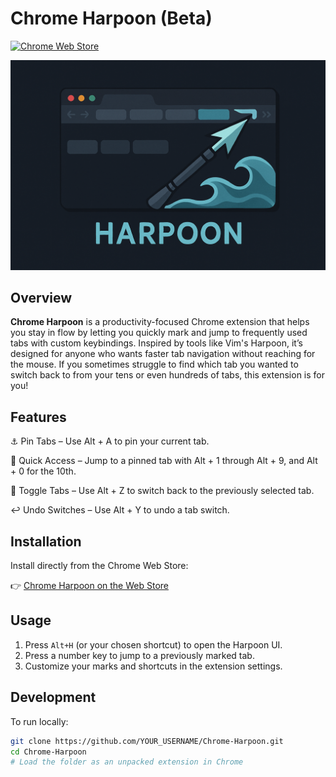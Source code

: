 # Chrome Harpoon (Beta)

[![Chrome Web Store](https://img.shields.io/chrome-web-store/v/kjcljpflpbjllhimbmikkcdpfdahbiho?style=flat-square)](https://chromewebstore.google.com/detail/web-harpoon/kjcljpflpbjllhimbmikkcdpfdahbiho?authuser=0&hl=en)

<!-- Banner Image -->
![Banner](./assets/banner.png) <!-- Replace with your actual image path -->

## Overview

**Chrome Harpoon** is a productivity-focused Chrome extension that helps you stay in flow by letting you quickly mark and jump to frequently used tabs with custom keybindings. Inspired by tools like Vim's Harpoon, it’s designed for anyone who wants faster tab navigation without reaching for the mouse.
If you sometimes struggle to find which tab you wanted to switch back to from your tens or even hundreds of tabs, this extension is for you!

## Features

⚓ Pin Tabs – Use Alt + A to pin your current tab.

🔢 Quick Access – Jump to a pinned tab with Alt + 1 through Alt + 9, and Alt + 0 for the 10th.

🔄 Toggle Tabs – Use Alt + Z to switch back to the previously selected tab.

↩️ Undo Switches – Use Alt + Y to undo a tab switch.

## Installation

Install directly from the Chrome Web Store:

👉 [Chrome Harpoon on the Web Store](https://chromewebstore.google.com/detail/web-harpoon/kjcljpflpbjllhimbmikkcdpfdahbiho?authuser=0&hl=en)

## Usage

1. Press `Alt+H` (or your chosen shortcut) to open the Harpoon UI.
2. Press a number key to jump to a previously marked tab.
3. Customize your marks and shortcuts in the extension settings.

## Development

To run locally:

```bash
git clone https://github.com/YOUR_USERNAME/Chrome-Harpoon.git
cd Chrome-Harpoon
# Load the folder as an unpacked extension in Chrome
